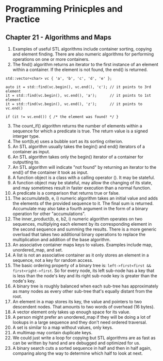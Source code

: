 # Programming Prinicples and Practice

## Chapter 21 - Algorithms and Maps

1. Examples of useful STL algorithms include container sorting, copying and element finding. There are also numeric algorithms for performing operations on one or more containers.
2. The find() algorithm returns an iterator to the first instance of an element within a container. If the element is not found, the end() is returned.
```
std::vector<char> vc { 'a', 'b', 'c', 'd', 'e' };

auto it = std::find(vc.begin(), vc.end(), 'c'); // it points to 3rd element
it = std::find(vc.begin(), vc.end(), 'a');      // it points to 1st element
it = std::find(vc.begin(), vc.end(), 'z');      // it points to vc.end()

if (it != vc.end()) { /* the element was found! */ }
```
3. The count\_if() algorithm returns the number of elements within a sequence for which a predicate is true. The return value is a signed interger type.
4. The sort(b,e) uses a bubble sort as its sorting criterion.
5. An STL algorithm usually takes the begin() and end() iterators of a container as input.
6. An STL algorithm takes only the begin() iterator of a container for outputting to.
7. An STL algorithm will indicate "not found" by returning an iterator to the end() of the container it took as input.
8. A function object is a class with a calling operator (). It may be stateful.
9. A function object may be stateful, may allow the changing of its state, and may sometimes result in faster execution than a normal function.
10. A predicate is a comparison that returns true or false.
11. The accumulate(b, e, i) numeric algorithm takes an initial value and adds the elements of the provided sequence to it. The final sum is returned. Accumulate may also take a fourth argument in the form of a binary operation for other "accumulations".
12. The inner\_product(b, e, b2, i) numeric algorithm operates on two sequences, multiplying each element by its corresponding element in the second sequence and summing the results. There is a more generic overload that takes two additional binary operations to replace the multiplication and addition of the base algorithm.
13. An associative container maps keys to values. Examples include map, unordered\_map, and set.
14. A list is not an associative container as it only stores an element in a sequence, not a key for random access.
15. The basic ordering property of a binary tree is: `left->first<first && first<right->first`. So for every node, its left sub-node has a key that is less than the node's key and its right sub-node key is greater than the node's key.
16. A binary tree is roughly balanced when each sub-tree has approximately as many nodes as every other sub-tree that's equally distant from the root.
17. An element in a map stores its key, the value and pointers to two descendent nodes. That amounts to two words of overhead (16 bytes).
18. A vector element only takes up enough space for its value.
19. A person might prefer an unordered\_map if they will be doing a lot of lookups in a large sequence and they don't need ordered traversal.
20. A set is similar to a map without values, only keys.
21. A multimap may contain duplicate keys.
22. We could just write a loop for copying but STL algorithms are as fast as can be written by hand and are debugged and optimized for us.
23. A binary search cuts a sorted sequence in half and then in half again, comparing along the way to determine which half to look at next.
